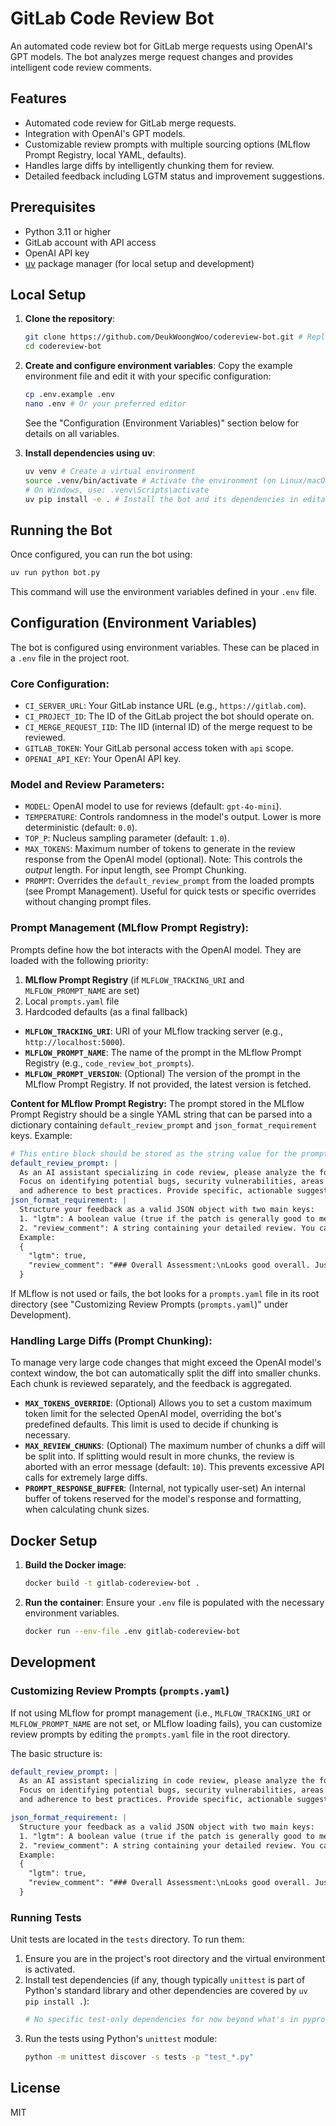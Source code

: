# GitLab Code Review Bot

An automated code review bot for GitLab merge requests using OpenAI's GPT models. The bot analyzes merge request changes and provides intelligent code review comments.

## Features

- Automated code review for GitLab merge requests.
- Integration with OpenAI's GPT models.
- Customizable review prompts with multiple sourcing options (MLflow Prompt Registry, local YAML, defaults).
- Handles large diffs by intelligently chunking them for review.
- Detailed feedback including LGTM status and improvement suggestions.

## Prerequisites

- Python 3.11 or higher
- GitLab account with API access
- OpenAI API key
- [uv](https://github.com/astral-sh/uv) package manager (for local setup and development)

## Local Setup

1.  **Clone the repository**:
    ```bash
    git clone https://github.com/DeukWoongWoo/codereview-bot.git # Replace with your repo URL if forked
    cd codereview-bot
    ```

2.  **Create and configure environment variables**:
    Copy the example environment file and edit it with your specific configuration:
    ```bash
    cp .env.example .env
    nano .env # Or your preferred editor
    ```
    See the "Configuration (Environment Variables)" section below for details on all variables.

3.  **Install dependencies using uv**:
    ```bash
    uv venv # Create a virtual environment
    source .venv/bin/activate # Activate the environment (on Linux/macOS)
    # On Windows, use: .venv\Scripts\activate
    uv pip install -e . # Install the bot and its dependencies in editable mode
    ```

## Running the Bot

Once configured, you can run the bot using:

```bash
uv run python bot.py
```
This command will use the environment variables defined in your `.env` file.

## Configuration (Environment Variables)

The bot is configured using environment variables. These can be placed in a `.env` file in the project root.

### Core Configuration:

-   `CI_SERVER_URL`: Your GitLab instance URL (e.g., `https://gitlab.com`).
-   `CI_PROJECT_ID`: The ID of the GitLab project the bot should operate on.
-   `CI_MERGE_REQUEST_IID`: The IID (internal ID) of the merge request to be reviewed.
-   `GITLAB_TOKEN`: Your GitLab personal access token with `api` scope.
-   `OPENAI_API_KEY`: Your OpenAI API key.

### Model and Review Parameters:

-   `MODEL`: OpenAI model to use for reviews (default: `gpt-4o-mini`).
-   `TEMPERATURE`: Controls randomness in the model's output. Lower is more deterministic (default: `0.0`).
-   `TOP_P`: Nucleus sampling parameter (default: `1.0`).
-   `MAX_TOKENS`: Maximum number of tokens to generate in the review response from the OpenAI model (optional). Note: This controls the *output* length. For input length, see Prompt Chunking.
-   `PROMPT`: Overrides the `default_review_prompt` from the loaded prompts (see Prompt Management). Useful for quick tests or specific overrides without changing prompt files.

### Prompt Management (MLflow Prompt Registry):

Prompts define how the bot interacts with the OpenAI model. They are loaded with the following priority:
1.  **MLflow Prompt Registry** (if `MLFLOW_TRACKING_URI` and `MLFLOW_PROMPT_NAME` are set)
2.  Local `prompts.yaml` file
3.  Hardcoded defaults (as a final fallback)

-   **`MLFLOW_TRACKING_URI`**: URI of your MLflow tracking server (e.g., `http://localhost:5000`).
-   **`MLFLOW_PROMPT_NAME`**: The name of the prompt in the MLflow Prompt Registry (e.g., `code_review_bot_prompts`).
-   **`MLFLOW_PROMPT_VERSION`**: (Optional) The version of the prompt in the MLflow Prompt Registry. If not provided, the latest version is fetched.

**Content for MLflow Prompt Registry:**
The prompt stored in the MLflow Prompt Registry should be a single YAML string that can be parsed into a dictionary containing `default_review_prompt` and `json_format_requirement` keys. Example:
```yaml
# This entire block should be stored as the string value for the prompt in MLflow.
default_review_prompt: |
  As an AI assistant specializing in code review, please analyze the following code patch.
  Focus on identifying potential bugs, security vulnerabilities, areas for performance improvement,
  and adherence to best practices. Provide specific, actionable suggestions.
json_format_requirement: |
  Structure your feedback as a valid JSON object with two main keys:
  1. "lgtm": A boolean value (true if the patch is generally good to merge, false if there are significant concerns).
  2. "review_comment": A string containing your detailed review. You can use Markdown syntax within this string.
  Example:
  {
    "lgtm": true,
    "review_comment": "### Overall Assessment:\nLooks good overall. Just a few minor suggestions..."
  }
```
If MLflow is not used or fails, the bot looks for a `prompts.yaml` file in its root directory (see "Customizing Review Prompts (`prompts.yaml`)" under Development).

### Handling Large Diffs (Prompt Chunking):

To manage very large code changes that might exceed the OpenAI model's context window, the bot can automatically split the diff into smaller chunks. Each chunk is reviewed separately, and the feedback is aggregated.

-   **`MAX_TOKENS_OVERRIDE`**: (Optional) Allows you to set a custom maximum token limit for the selected OpenAI model, overriding the bot's predefined defaults. This limit is used to decide if chunking is necessary.
-   **`MAX_REVIEW_CHUNKS`**: (Optional) The maximum number of chunks a diff will be split into. If splitting would result in more chunks, the review is aborted with an error message (default: `10`). This prevents excessive API calls for extremely large diffs.
-   **`PROMPT_RESPONSE_BUFFER`**: (Internal, not typically user-set) An internal buffer of tokens reserved for the model's response and formatting, when calculating chunk sizes.

## Docker Setup

1.  **Build the Docker image**:
    ```bash
    docker build -t gitlab-codereview-bot .
    ```

2.  **Run the container**:
    Ensure your `.env` file is populated with the necessary environment variables.
    ```bash
    docker run --env-file .env gitlab-codereview-bot
    ```

## Development

### Customizing Review Prompts (`prompts.yaml`)

If not using MLflow for prompt management (i.e., `MLFLOW_TRACKING_URI` or `MLFLOW_PROMPT_NAME` are not set, or MLflow loading fails), you can customize review prompts by editing the `prompts.yaml` file in the root directory.

The basic structure is:

```yaml
default_review_prompt: |
  As an AI assistant specializing in code review, please analyze the following code patch.
  Focus on identifying potential bugs, security vulnerabilities, areas for performance improvement,
  and adherence to best practices. Provide specific, actionable suggestions.

json_format_requirement: |
  Structure your feedback as a valid JSON object with two main keys:
  1. "lgtm": A boolean value (true if the patch is generally good to merge, false if there are significant concerns).
  2. "review_comment": A string containing your detailed review. You can use Markdown syntax within this string.
  Example:
  {
    "lgtm": true,
    "review_comment": "### Overall Assessment:\nLooks good overall. Just a few minor suggestions..."
  }
```

### Running Tests

Unit tests are located in the `tests` directory. To run them:

1.  Ensure you are in the project's root directory and the virtual environment is activated.
2.  Install test dependencies (if any, though typically `unittest` is part of Python's standard library and other dependencies are covered by `uv pip install .`):
    ```bash
    # No specific test-only dependencies for now beyond what's in pyproject.toml
    ```
3.  Run the tests using Python's `unittest` module:
    ```bash
    python -m unittest discover -s tests -p "test_*.py"
    ```

## License

MIT
